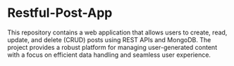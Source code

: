 # Restful-Post-App
This repository contains a web application that allows users to create, read, update, and delete (CRUD) posts using REST APIs and MongoDB. The project provides a robust platform for managing user-generated content with a focus on efficient data handling and seamless user experience.
